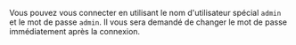 Vous pouvez vous connecter en utilisant le nom d'utilisateur spécial `admin` et le mot de passe `admin`. Il vous sera demandé de changer le mot de passe immédiatement après la connexion.
